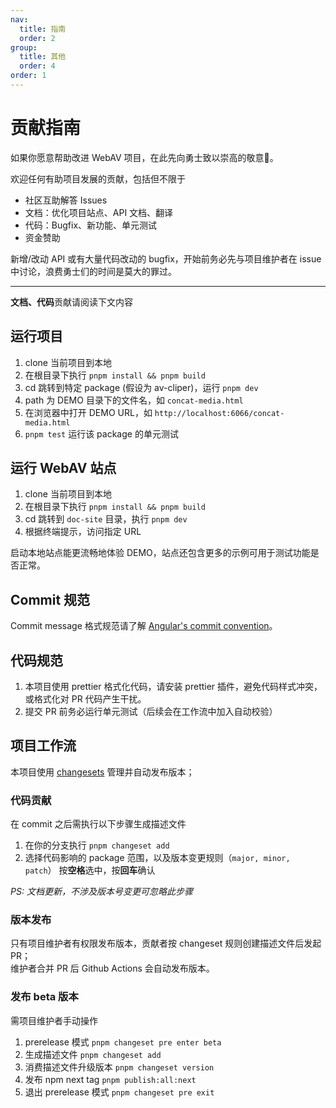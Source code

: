 ```yaml
---
nav:
  title: 指南
  order: 2
group:
  title: 其他
  order: 4
order: 1
---
```


# 贡献指南

如果你愿意帮助改进 WebAV 项目，在此先向勇士致以崇高的敬意🫡。

欢迎任何有助项目发展的贡献，包括但不限于

- 社区互助解答 Issues
- 文档：优化项目站点、API 文档、翻译
- 代码：Bugfix、新功能、单元测试
- 资金赞助

新增/改动 API 或有大量代码改动的 bugfix，开始前务必先与项目维护者在 issue 中讨论，浪费勇士们的时间是莫大的罪过。

---

**文档、代码**贡献请阅读下文内容

## 运行项目

1. clone 当前项目到本地
2. 在根目录下执行 `pnpm install && pnpm build`
3. cd 跳转到特定 package (假设为 av-cliper)，运行 `pnpm dev`
4. path 为 DEMO 目录下的文件名，如 `concat-media.html`
5. 在浏览器中打开 DEMO URL，如 `http://localhost:6066/concat-media.html`
6. `pnpm test` 运行该 package 的单元测试

## 运行 WebAV 站点

1. clone 当前项目到本地
2. 在根目录下执行 `pnpm install && pnpm build`
3. cd 跳转到 `doc-site` 目录，执行 `pnpm dev`
4. 根据终端提示，访问指定 URL

启动本地站点能更流畅地体验 DEMO，站点还包含更多的示例可用于测试功能是否正常。

## Commit 规范

Commit message 格式规范请了解 [Angular's commit convention](https://github.com/conventional-changelog/conventional-changelog/tree/master/packages/conventional-changelog-angular)。

## 代码规范

1. 本项目使用 prettier 格式化代码，请安装 prettier 插件，避免代码样式冲突，或格式化对 PR 代码产生干扰。
2. 提交 PR 前务必运行单元测试（后续会在工作流中加入自动校验）

## 项目工作流

本项目使用 [changesets](https://github.com/changesets/changesets) 管理并自动发布版本；

### 代码贡献

在 commit 之后需执行以下步骤生成描述文件

1. 在你的分支执行 `pnpm changeset add`
2. 选择代码影响的 package 范围，以及版本变更规则（`major, minor, patch`）
   按**空格**选中，按**回车**确认

_PS: 文档更新，不涉及版本号变更可忽略此步骤_

### 版本发布

只有项目维护者有权限发布版本，贡献者按 changeset 规则创建描述文件后发起 PR；  
维护者合并 PR 后 Github Actions 会自动发布版本。

### 发布 beta 版本

需项目维护者手动操作

1. prerelease 模式 `pnpm changeset pre enter beta`
2. 生成描述文件 `pnpm changeset add`
3. 消费描述文件升级版本 `pnpm changeset version`
4. 发布 npm next tag `pnpm publish:all:next`
5. 退出 prerelease 模式 `pnpm changeset pre exit`

